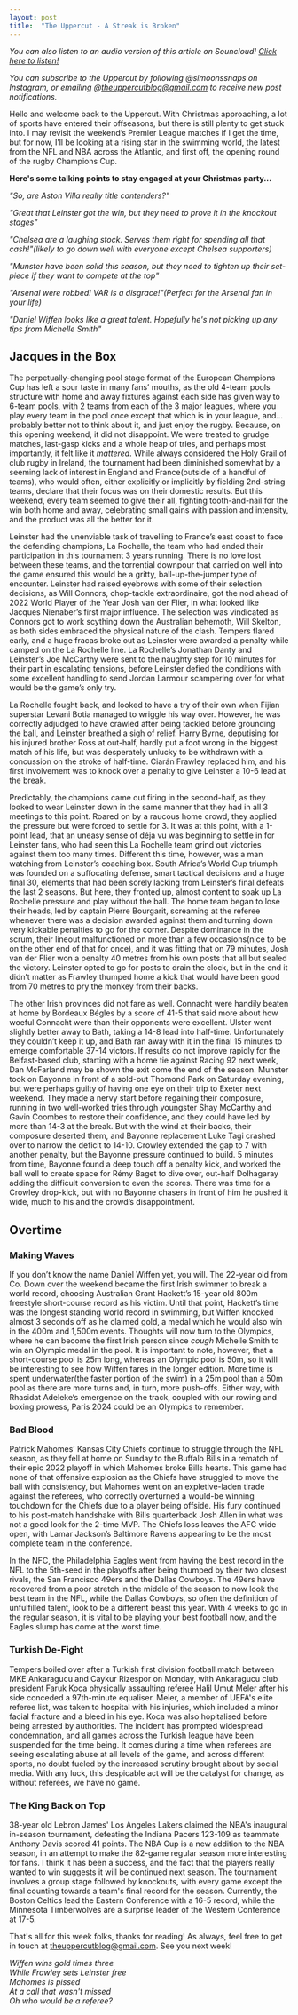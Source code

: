 ```yaml
---
layout: post
title:  "The Uppercut - A Streak is Broken"
---
```

*You can also listen to an audio version of this article on Souncloud! [Click here to listen!](https://on.soundcloud.com/suMnBN8YPp31WoQH6)*

*You can subscribe to the Uppercut by following @simoonssnaps on Instagram, or emailing @theuppercutblog@gmail.com to receive new post notifications.*

Hello and welcome back to the Uppercut. With Christmas approaching, a lot of sports have entered their offseasons, but there is still plenty to get stuck into. I may revisit the weekend’s Premier League matches if I get the time, but for now, I’ll be looking at a rising star in the swimming world, the latest from the NFL and NBA across the Atlantic, and first off, the opening round of the rugby Champions Cup.

**Here's some talking points to stay engaged at your Christmas party...**

*"So, are Aston Villa really title contenders?"*  

*"Great that Leinster got the win, but they need to prove it in the knockout stages"*  

*"Chelsea are a laughing stock. Serves them right for spending all that cash!"(likely to go down well with everyone except Chelsea supporters)*  

*"Munster have been solid this season, but they need to tighten up their set-piece if they want to compete at the top"*  

*"Arsenal were robbed! VAR is a disgrace!"(Perfect for the Arsenal fan in your life)*

*"Daniel Wiffen looks like a great talent. Hopefully he's not picking up any tips from Michelle Smith"*  

## Jacques in the Box
The perpetually-changing pool stage format of the European Champions Cup has left a sour taste in many fans’ mouths, as the old 4-team pools structure with home and away fixtures against each side has given way to 6-team pools, with 2 teams from each of the 3 major leagues, where you play every team in the pool once except that which is in your league, and… probably better not to think about it, and just enjoy the rugby. Because, on this opening weekend, it did not disappoint. We were treated to grudge matches, last-gasp kicks and a whole heap of tries, and perhaps most importantly, it felt like it *mattered*. While always considered the Holy Grail of club rugby in Ireland, the tournament had been diminished somewhat by a seeming lack of interest in England and France(outside of a handful of teams), who would often, either explicitly or implicitly by fielding 2nd-string teams, declare that their focus was on their domestic results. But this weekend, every team seemed to give their all, fighting tooth-and-nail for the win both home and away, celebrating small gains with passion and intensity, and the product was all the better for it.

Leinster had the unenviable task of travelling to France’s east coast to face the defending champions, La Rochelle, the team who had ended their participation in this tournament 3 years running. There is no love lost between these teams, and the torrential downpour that carried on well into the game ensured this would be a gritty, ball-up-the-jumper type of encounter. Leinster had raised eyebrows with some of their selection decisions, as Will Connors, chop-tackle extraordinaire, got the nod ahead of 2022 World Player of the Year Josh van der Flier, in what looked like Jacques Nienaber’s first major influence. The selection was vindicated as Connors got to work scything down the Australian behemoth, Will Skelton, as both sides embraced the physical nature of the clash. Tempers flared early, and a huge fracas broke out as Leinster were awarded a penalty while camped on the La Rochelle line. La Rochelle’s Jonathan Danty and Leinster’s Joe McCarthy were sent to the naughty step for 10 minutes for their part in escalating tensions, before Leinster defied the conditions with some excellent handling to send Jordan Larmour scampering over for what would be the game’s only try. 

La Rochelle fought back, and looked to have a try of their own when Fijian superstar Levani Botia managed to wriggle his way over. However, he was correctly adjudged to have crawled after being tackled before grounding the ball, and Leinster breathed a sigh of relief. Harry Byrne, deputising for his injured brother Ross at out-half, hardly put a foot wrong in the biggest match of his life, but was desperately unlucky to be withdrawn with a concussion on the stroke of half-time. Ciarán Frawley replaced him, and his first involvement was to knock over a penalty to give Leinster a 10-6 lead at the break.

Predictably, the champions came out firing in the second-half, as they looked to wear Leinster down in the same manner that they had in all 3 meetings to this point. Roared on by a raucous home crowd, they applied the pressure but were forced to settle for 3. It was at this point, with a 1-point lead, that an uneasy sense of déja vu was beginning to settle in for Leinster fans, who had seen this La Rochelle team grind out victories against them too many times. Different this time, however, was a man watching from Leinster’s coaching box. South Africa’s World Cup triumph was founded on a suffocating defense, smart tactical decisions and a huge final 30, elements that had been sorely lacking from Leinster’s final defeats the last 2 seasons. But here, they fronted up, almost content to soak up La Rochelle pressure and play without the ball. The home team began to lose their heads, led by captain Pierre Bourgarit, screaming at the referee whenever there was a decision awarded against them and turning down very kickable penalties to go for the corner. Despite dominance in the scrum, their lineout malfunctioned on more than a few occasions(nice to be on the other end of that for once), and it was fitting that on 79 minutes, Josh van der Flier won a penalty 40 metres from his own posts that all but sealed the victory. Leinster opted to go for posts to drain the clock, but in the end it didn’t matter as Frawley thumped home a kick that would have been good from 70 metres to pry the monkey from their backs.

The other Irish provinces did not fare as well. Connacht were handily beaten at home by Bordeaux Bégles by a score of 41-5 that said more about how woeful Connacht were than their opponents were excellent. Ulster went slightly better away to Bath, taking a 14-8 lead into half-time. Unfortunately they couldn’t keep it up, and Bath ran away with it in the final 15 minutes to emerge comfortable 37-14 victors. If results do not improve rapidly for the Belfast-based club, starting with a home tie against Racing 92 next week, Dan McFarland may be shown the exit come the end of the season. Munster took on Bayonne in front of a sold-out Thomond Park on Saturday evening, but were perhaps guilty of having one eye on their trip to Exeter next weekend. They made a nervy start before regaining their composure, running in two well-worked tries through youngster Shay McCarthy and Gavin Coombes to restore their confidence, and they could have led by more than 14-3 at the break. But with the wind at their backs, their composure deserted them, and Bayonne replacement Luke Tagi crashed over to narrow the deficit to 14-10. Crowley extended the gap to 7 with another penalty, but the Bayonne pressure continued to build. 5 minutes from time, Bayonne found a deep touch off a penalty kick, and worked the ball well to create space for Rémy Baget to dive over, out-half Dolhagaray adding the difficult conversion to even the scores. There was time for a Crowley drop-kick, but with no Bayonne chasers in front of him he pushed it wide, much to his and the crowd’s disappointment.

## Overtime
### Making Waves
If you don’t know the name Daniel Wiffen yet, you will. The 22-year old from Co. Down over the weekend became the first Irish swimmer to break a world record, choosing Australian Grant Hackett’s 15-year old 800m freestyle short-course record as his victim. Until that point, Hackett’s time was the longest standing world record in swimming, but Wiffen knocked almost 3 seconds off as he claimed gold, a medal which he would also win in the 400m and 1,500m events. Thoughts will now turn to the Olympics, where he can become the first Irish person since *cough* Michelle Smith to win an Olympic medal in the pool. It is important to note, however, that a short-course pool is 25m long, whereas an Olympic pool is 50m, so it will be interesting to see how Wiffen fares in the longer edition. More time is spent underwater(the faster portion of the swim) in a 25m pool than a 50m pool as there are more turns and, in turn, more push-offs. Either way, with Rhasidat Adeleke‘s emergence on the track, coupled with our rowing and boxing prowess, Paris 2024 could be an Olympics to remember.

### Bad Blood
Patrick Mahomes’ Kansas City Chiefs continue to struggle through the NFL season, as they fell at home on Sunday to the Buffalo Bills in a rematch of their epic 2022 playoff in which Mahomes broke Bills hearts. This game had none of that offensive explosion as the Chiefs have struggled to move the ball with consistency, but Mahomes went on an expletive-laden tirade against the referees, who correctly overturned a would-be winning touchdown for the Chiefs due to a player being offside. His fury continued to his post-match handshake with Bills quarterback Josh Allen in what was not a good look for the 2-time MVP. The Chiefs loss leaves the AFC wide open, with Lamar Jackson’s Baltimore Ravens appearing to be the most complete team in the conference.

In the NFC, the Philadelphia Eagles went from having the best record in the NFL to the 5th-seed in the playoffs after being thumped by their two closest rivals, the San Francisco 49ers and the Dallas Cowboys. The 49ers have recovered from a poor stretch in the middle of the season to now look the best team in the NFL, while the Dallas Cowboys, so often the definition of unfulfilled talent, look to be a different beast this year. With 4 weeks to go in the regular season, it is vital to be playing your best football now, and the Eagles slump has come at the worst time.

### Turkish De-Fight
Tempers boiled over after a Turkish first division football match between MKE Ankaragucu and Caykur Rizespor on Monday, with Ankaragucu club president Faruk Koca physically assaulting referee Halil Umut Meler after his side conceded a 97th-minute equaliser. Meler, a member of UEFA's elite referee list, was taken to hospital with his injuries, which included a minor facial fracture and a bleed in his eye. Koca was also hopitalised before being arrested by authorities. The incident has prompted widespread condemnation, and all games across the Turkish league have been suspended for the time being. It comes during a time when referees are seeing escalating abuse at all levels of the game, and across different sports, no doubt fueled by the increased scrutiny brought about by social media. With any luck, this despicable act will be the catalyst for change, as without referees, we have no game.

### The King Back on Top
38-year old Lebron James' Los Angeles Lakers claimed the NBA's inaugural in-season tournament, defeating the Indiana Pacers 123-109 as teammate Anthony Davis scored 41 points. The NBA Cup is a new addition to the NBA season, in an attempt to make the 82-game regular season more interesting for fans. I think it has been a success, and the fact that the players really wanted to win suggests it will be continued next season. The tournament involves a group stage followed by knockouts, with every game except the final counting towards a team's final record for the season. Currently, the Boston Celtics lead the Eastern Conference with a 16-5 record, while the Minnesota Timberwolves are a surprise leader of the Western Conference at 17-5.

That's all for this week folks, thanks for reading! As always, feel free to get in touch at theuppercutblog@gmail.com. See you next week!

*Wiffen wins gold times three*  
*While Frawley sets Leinster free*  
*Mahomes is pissed*  
*At a call that wasn't missed*  
*Oh who would be a referee?*  


